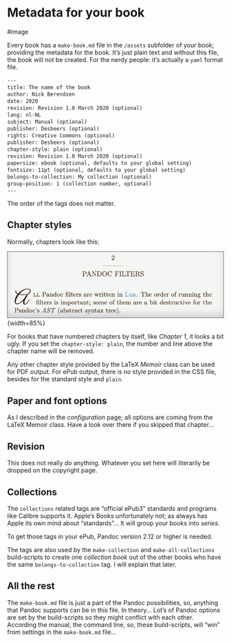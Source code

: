 # Metadata for your book

#image

Every book has a `make-book.md` file in the `/assets` subfolder of your book; providing the metadata for the book. It’s just plain text and without this file, the book will not be created. For the nerdy people: it’s actually a `yaml` format file.

	---
	title: The name of the book
	author: Nick Berendsen
	date: 2020
	revision: Revision 1.0 March 2020 (optional)
	lang: nl-NL
	subject: Manual (optional)
	publisher: Desbeers (optional)
	rights: Creative Commons (optional)
	publisher: Desbeers (optional)
	chapter-style: plain (optional)
	revision: Revision 1.0 March 2020 (optional)
	papersize: ebook (optional, defaults to your global setting)
	fontsize: 11pt (optional, defaults to your global setting)
	belongs-to-collection: My collection (optional)
	group-position: 1 (collection number, optional)
	---

The order of the tags does not matter.

## Chapter styles

Normally, chapters look like this:

![](images/chapter-header.png){width=85%}

For books that have numbered chapters by itself, like *Chapter 1*, it looks a bit ugly. If you set the `chapter-style: plain`, the number and line above the chapter name will be removed.

Any other chapter style provided by the LaTeX *Memoir* class can be used for PDF output. For ePub output, there is no style provided in the CSS file, besides for the standard style and `plain`.

## Paper and font options

As I described in the *configuration* page; all options are coming from the LaTeX Memoir class. Have a look over there if you skipped that chapter...

## Revision

This does not really *do* anything. Whatever you set here will literarily be dropped on the copyright page.

## Collections

The `collections` related tags are “official ePub3” standards and programs like Calibre supports it. Apple’s Books unfortunately not; as always has Apple its own mind about “standards”... It will group your books into *series*.

To get those tags in your ePub, Pandoc version 2.12 or higher is needed.

The tags are also used by the `make-collection` and `make-all-collections` build-scripts to create one *collection book* out of the other books who have the same `belongs-to-collection` tag. I will explain that later.

## All the rest

The `make-book.md` file is just a part of the Pandoc possibilities, so, anything that Pandoc supports can be in this file. In theory... Lot’s of Pandoc options are set by the build-scripts so they might conflict with each other. According the manual, the command line, so, these build-scripts, will “win” from settings in the `make-book.md` file...

